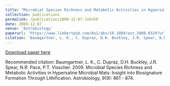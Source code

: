 ```yaml
---
title: "Microbial Species Richness and Metabolic Activities in Hypersaline Microbial Mats: Insight into Biosignature Formation Through Lithification"
collection: publications
permalink: /publication/2009-12-07-John59
date: 2009-12-07
venue: 'Astrobiology'
paperurl: 'https://www.liebertpub.com/doi/abs/10.1089/ast.2008.0329?url_ver=Z39.88-2003&rfr_id=ori:rid:crossref.org&rfr_dat=cr_pub%3dpubmed'
citation: 'Baumgartner, L. K., C. Dupraz, D.H. Buckley, J.R. Spear, N.R. Pace, P.T. Visscher.  2009.  Microbial Species Richness and Metabolic Activities in Hypersaline Microbial Mats: Insight into Biosignature Formation Through Lithification.  Astrobiology, 9(9): 861 - 874.'
---
```


<a href='https://www.liebertpub.com/doi/abs/10.1089/ast.2008.0329?url_ver=Z39.88-2003&rfr_id=ori:rid:crossref.org&rfr_dat=cr_pub%3dpubmed'>Download paper here</a>

Recommended citation: Baumgartner, L. K., C. Dupraz, D.H. Buckley, J.R. Spear, N.R. Pace, P.T. Visscher.  2009.  Microbial Species Richness and Metabolic Activities in Hypersaline Microbial Mats: Insight into Biosignature Formation Through Lithification.  Astrobiology, 9(9): 861 - 874.